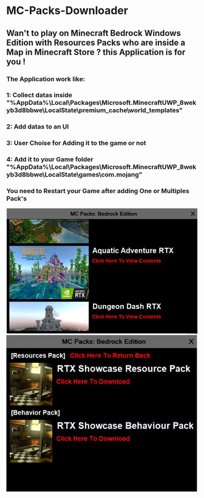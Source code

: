 # MC-Packs-Downloader

<h2>Wan't to play on Minecraft Bedrock Windows Edition with Resources Packs who are inside a Map in Minecraft Store ? this Application is for you !</h2>

<h3>The Application work like:</h3>
<h3>1: Collect datas inside "%AppData%\Local\Packages\Microsoft.MinecraftUWP_8wekyb3d8bbwe\LocalState\premium_cache\world_templates"</h3>
<h3>2: Add datas to an UI</h3>
<h3>3: User Choise for Adding it to the game or not</h3>
<h3>4: Add it to your Game folder "%AppData%\Local\Packages\Microsoft.MinecraftUWP_8wekyb3d8bbwe\LocalState\games\com.mojang"</h3>

<h3>You need to Restart your Game after adding One or Multiples Pack's</h3>

![](https://github.com/AmlostudioDev/MC-Packs-Downloader/blob/main/Preview/McPacksImage1.JPG?raw=true)
![](https://github.com/AmlostudioDev/MC-Packs-Downloader/blob/main/Preview/McPacksImage2.JPG?raw=true)
